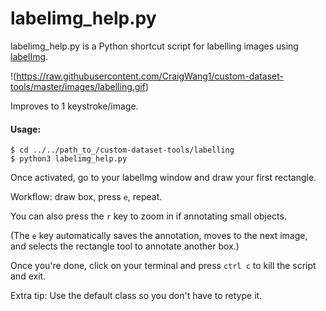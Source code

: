 # labelimg_help.py
labelimg_help.py is a Python shortcut script for labelling images using [labelImg](https://github.com/tzutalin/labelImg).

!(https://raw.githubusercontent.com/CraigWang1/custom-dataset-tools/master/images/labelling.gif)

Improves to 1 keystroke/image.

#### Usage:
```
$ cd ../../path_to_/custom-dataset-tools/labelling
$ python3 labelimg_help.py
```

Once activated, go to your labelImg window and draw your first rectangle. 

Workflow: draw box, press `e`, repeat.

You can also press the `r` key to zoom in if annotating small objects.

(The `e` key automatically saves the annotation, moves to the next image, and selects the rectangle tool to annotate another box.)

Once you're done, click on your terminal and press `ctrl c` to kill the script and exit.

Extra tip: Use the default class so you don't have to retype it.
